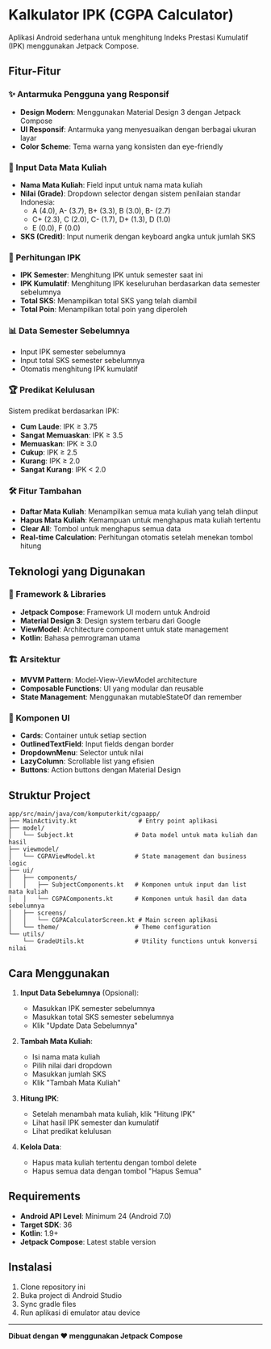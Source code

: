 # Kalkulator IPK (CGPA Calculator)

Aplikasi Android sederhana untuk menghitung Indeks Prestasi Kumulatif (IPK) menggunakan Jetpack Compose.

## Fitur-Fitur

### ✨ Antarmuka Pengguna yang Responsif

- **Design Modern**: Menggunakan Material Design 3 dengan Jetpack Compose
- **UI Responsif**: Antarmuka yang menyesuaikan dengan berbagai ukuran layar
- **Color Scheme**: Tema warna yang konsisten dan eye-friendly

### 📝 Input Data Mata Kuliah

- **Nama Mata Kuliah**: Field input untuk nama mata kuliah
- **Nilai (Grade)**: Dropdown selector dengan sistem penilaian standar Indonesia:
  - A (4.0), A- (3.7), B+ (3.3), B (3.0), B- (2.7)
  - C+ (2.3), C (2.0), C- (1.7), D+ (1.3), D (1.0)
  - E (0.0), F (0.0)
- **SKS (Credit)**: Input numerik dengan keyboard angka untuk jumlah SKS

### 🧮 Perhitungan IPK

- **IPK Semester**: Menghitung IPK untuk semester saat ini
- **IPK Kumulatif**: Menghitung IPK keseluruhan berdasarkan data semester sebelumnya
- **Total SKS**: Menampilkan total SKS yang telah diambil
- **Total Poin**: Menampilkan total poin yang diperoleh

### 📊 Data Semester Sebelumnya

- Input IPK semester sebelumnya
- Input total SKS semester sebelumnya
- Otomatis menghitung IPK kumulatif

### 🏆 Predikat Kelulusan

Sistem predikat berdasarkan IPK:

- **Cum Laude**: IPK ≥ 3.75
- **Sangat Memuaskan**: IPK ≥ 3.5
- **Memuaskan**: IPK ≥ 3.0
- **Cukup**: IPK ≥ 2.5
- **Kurang**: IPK ≥ 2.0
- **Sangat Kurang**: IPK < 2.0

### 🛠️ Fitur Tambahan

- **Daftar Mata Kuliah**: Menampilkan semua mata kuliah yang telah diinput
- **Hapus Mata Kuliah**: Kemampuan untuk menghapus mata kuliah tertentu
- **Clear All**: Tombol untuk menghapus semua data
- **Real-time Calculation**: Perhitungan otomatis setelah menekan tombol hitung

## Teknologi yang Digunakan

### 🚀 Framework & Libraries

- **Jetpack Compose**: Framework UI modern untuk Android
- **Material Design 3**: Design system terbaru dari Google
- **ViewModel**: Architecture component untuk state management
- **Kotlin**: Bahasa pemrograman utama

### 🏗️ Arsitektur

- **MVVM Pattern**: Model-View-ViewModel architecture
- **Composable Functions**: UI yang modular dan reusable
- **State Management**: Menggunakan mutableStateOf dan remember

### 📱 Komponen UI

- **Cards**: Container untuk setiap section
- **OutlinedTextField**: Input fields dengan border
- **DropdownMenu**: Selector untuk nilai
- **LazyColumn**: Scrollable list yang efisien
- **Buttons**: Action buttons dengan Material Design

## Struktur Project

```
app/src/main/java/com/komputerkit/cgpaapp/
├── MainActivity.kt                 # Entry point aplikasi
├── model/
│   └── Subject.kt                 # Data model untuk mata kuliah dan hasil
├── viewmodel/
│   └── CGPAViewModel.kt           # State management dan business logic
├── ui/
│   ├── components/
│   │   ├── SubjectComponents.kt   # Komponen untuk input dan list mata kuliah
│   │   └── CGPAComponents.kt      # Komponen untuk hasil dan data sebelumnya
│   ├── screens/
│   │   └── CGPACalculatorScreen.kt # Main screen aplikasi
│   └── theme/                     # Theme configuration
└── utils/
    └── GradeUtils.kt              # Utility functions untuk konversi nilai
```

## Cara Menggunakan

1. **Input Data Sebelumnya** (Opsional):

   - Masukkan IPK semester sebelumnya
   - Masukkan total SKS semester sebelumnya
   - Klik "Update Data Sebelumnya"

2. **Tambah Mata Kuliah**:

   - Isi nama mata kuliah
   - Pilih nilai dari dropdown
   - Masukkan jumlah SKS
   - Klik "Tambah Mata Kuliah"

3. **Hitung IPK**:

   - Setelah menambah mata kuliah, klik "Hitung IPK"
   - Lihat hasil IPK semester dan kumulatif
   - Lihat predikat kelulusan

4. **Kelola Data**:
   - Hapus mata kuliah tertentu dengan tombol delete
   - Hapus semua data dengan tombol "Hapus Semua"

## Requirements

- **Android API Level**: Minimum 24 (Android 7.0)
- **Target SDK**: 36
- **Kotlin**: 1.9+
- **Jetpack Compose**: Latest stable version

## Instalasi

1. Clone repository ini
2. Buka project di Android Studio
3. Sync gradle files
4. Run aplikasi di emulator atau device

---

**Dibuat dengan ❤️ menggunakan Jetpack Compose**
